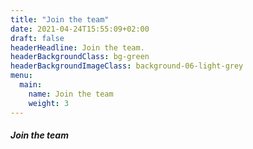 ```yaml
---
title: "Join the team"
date: 2021-04-24T15:55:09+02:00
draft: false
headerHeadline: Join the team.
headerBackgroundClass: bg-green
headerBackgroundImageClass: background-06-light-grey
menu:
  main:
    name: Join the team
    weight: 3
---
```


##### Join the team